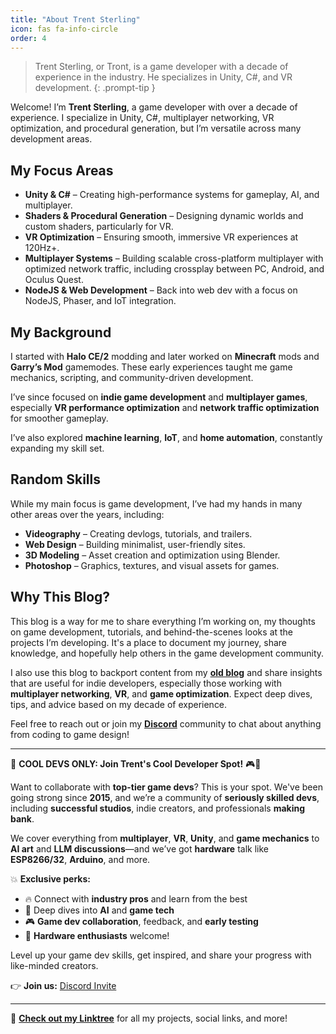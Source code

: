 ```yaml
---
title: "About Trent Sterling"
icon: fas fa-info-circle
order: 4
---
```


> Trent Sterling, or Tront, is a game developer with a decade of experience in the industry. He specializes in Unity, C#, and VR development.
{: .prompt-tip }


Welcome! I’m **Trent Sterling**, a game developer with over a decade of experience. I specialize in Unity, C#, multiplayer networking, VR optimization, and procedural generation, but I’m versatile across many development areas.


## My Focus Areas

- **Unity & C#** – Creating high-performance systems for gameplay, AI, and multiplayer.
- **Shaders & Procedural Generation** – Designing dynamic worlds and custom shaders, particularly for VR.
- **VR Optimization** – Ensuring smooth, immersive VR experiences at 120Hz+.
- **Multiplayer Systems** – Building scalable cross-platform multiplayer with optimized network traffic, including crossplay between PC, Android, and Oculus Quest.
- **NodeJS & Web Development** – Back into web dev with a focus on NodeJS, Phaser, and IoT integration.

## My Background

I started with **Halo CE/2** modding and later worked on **Minecraft** mods and **Garry’s Mod** gamemodes. These early experiences taught me game mechanics, scripting, and community-driven development.

I’ve since focused on **indie game development** and **multiplayer games**, especially **VR performance optimization** and **network traffic optimization** for smoother gameplay.

I’ve also explored **machine learning**, **IoT**, and **home automation**, constantly expanding my skill set.

## Random Skills

While my main focus is game development, I’ve had my hands in many other areas over the years, including:

- **Videography** – Creating devlogs, tutorials, and trailers.
- **Web Design** – Building minimalist, user-friendly sites.
- **3D Modeling** – Asset creation and optimization using Blender.
- **Photoshop** – Graphics, textures, and visual assets for games.

## Why This Blog?

This blog is a way for me to share everything I’m working on, my thoughts on game development, tutorials, and behind-the-scenes looks at the projects I’m developing. It's a place to document my journey, share knowledge, and hopefully help others in the game development community.

I also use this blog to backport content from my **[old blog](http://old.trentsterling.com/)** and share insights that are useful for indie developers, especially those working with **multiplayer networking**, **VR**, and **game optimization**. Expect deep dives, tips, and advice based on my decade of experience.

Feel free to reach out or join my **[Discord](https://discord.gg/0hyoWZyM6y7kkFCN)** community to chat about anything from coding to game design!

---
👾 **COOL DEVS ONLY: Join Trent's Cool Developer Spot!** 🎮🥽

Want to collaborate with **top-tier game devs**? This is your spot. We've been going strong since **2015**, and we’re a community of **seriously skilled devs**, including **successful studios**, indie creators, and professionals **making bank**.

We cover everything from **multiplayer**, **VR**, **Unity**, and **game mechanics** to **AI art** and **LLM discussions**—and we’ve got **hardware** talk like **ESP8266/32**, **Arduino**, and more.

💥 **Exclusive perks:**
- 🔥 Connect with **industry pros** and learn from the best
- 🤖 Deep dives into **AI** and **game tech**
- 🎮 **Game dev collaboration**, feedback, and **early testing**
- 🦾 **Hardware enthusiasts** welcome!

Level up your game dev skills, get inspired, and share your progress with like-minded creators.

👉 **Join us:** [Discord Invite](https://discord.gg/0hyoWZyM6y7kkFCN)

---

🔗 **[Check out my Linktree](https://tront.xyz/)** for all my projects, social links, and more!